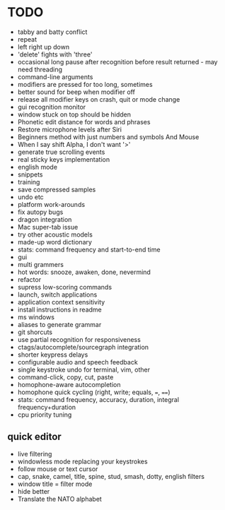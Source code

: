 
TODO
====

* tabby and batty conflict
* repeat
* left right up down
* 'delete' fights with 'three'
* occasional long pause after recognition before result returned - may need
  threading
* command-line arguments
* modifiers are pressed for too long, sometimes
* better sound for beep when modifier off
* release all modifier keys on crash, quit or mode change
* gui recognition monitor
* window stuck on top should be hidden
* Phonetic edit distance for words and phrases
* Restore microphone levels after Siri
* Beginners method with just numbers and symbols And Mouse
* When I say shift Alpha, I don't want '>'
* generate true scrolling events
* real sticky keys implementation
* english mode
* snippets
* training
* save compressed samples
* undo etc
* platform work-arounds
* fix autopy bugs
* dragon integration
* Mac super-tab issue
* try other acoustic models
* made-up word dictionary
* stats: command frequency and start-to-end time
* gui
* multi grammers
* hot words: snooze, awaken, done, nevermind
* refactor
* supress low-scoring commands
* launch, switch applications
* application context sensitivity
* install instructions in readme
* ms windows
* aliases to generate grammar
* git shorcuts
* use partial recognition for responsiveness
* ctags/autocomplete/sourcegraph integration
* shorter keypress delays
* configurable audio and speech feedback
* single keystroke undo for terminal, vim, other
* command-click, copy, cut, paste
* homophone-aware autocompletion
* homophone quick cycling (right, write; equals, `=`, `==`)
* stats: command frequency, accuracy, duration, integral frequency+duration
* cpu priority tuning


quick editor
------------

* live filtering
* windowless mode replacing your keystrokes
* follow mouse or text cursor
* cap, snake, camel, title, spine, stud, smash, dotty, english filters
* window title = filter mode
* hide better
* Translate the NATO alphabet

